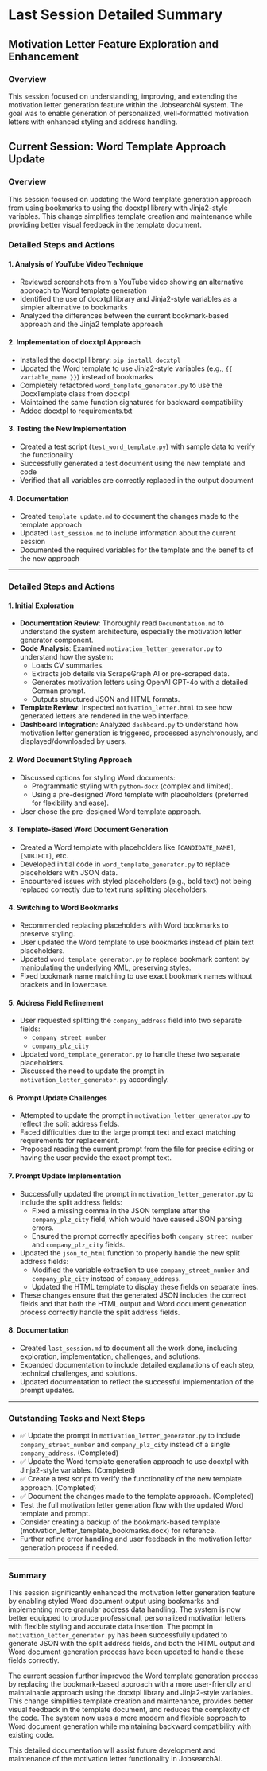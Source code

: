 # Last Session Detailed Summary

## Motivation Letter Feature Exploration and Enhancement

### Overview
This session focused on understanding, improving, and extending the motivation letter generation feature within the JobsearchAI system. The goal was to enable generation of personalized, well-formatted motivation letters with enhanced styling and address handling.

## Current Session: Word Template Approach Update

### Overview
This session focused on updating the Word template generation approach from using bookmarks to using the docxtpl library with Jinja2-style variables. This change simplifies template creation and maintenance while providing better visual feedback in the template document.

### Detailed Steps and Actions

#### 1. Analysis of YouTube Video Technique
- Reviewed screenshots from a YouTube video showing an alternative approach to Word template generation
- Identified the use of docxtpl library and Jinja2-style variables as a simpler alternative to bookmarks
- Analyzed the differences between the current bookmark-based approach and the Jinja2 template approach

#### 2. Implementation of docxtpl Approach
- Installed the docxtpl library: `pip install docxtpl`
- Updated the Word template to use Jinja2-style variables (e.g., `{{ variable_name }}`) instead of bookmarks
- Completely refactored `word_template_generator.py` to use the DocxTemplate class from docxtpl
- Maintained the same function signatures for backward compatibility
- Added docxtpl to requirements.txt

#### 3. Testing the New Implementation
- Created a test script (`test_word_template.py`) with sample data to verify the functionality
- Successfully generated a test document using the new template and code
- Verified that all variables are correctly replaced in the output document

#### 4. Documentation
- Created `template_update.md` to document the changes made to the template approach
- Updated `last_session.md` to include information about the current session
- Documented the required variables for the template and the benefits of the new approach

---

### Detailed Steps and Actions

#### 1. Initial Exploration
- **Documentation Review**: Thoroughly read `Documentation.md` to understand the system architecture, especially the motivation letter generator component.
- **Code Analysis**: Examined `motivation_letter_generator.py` to understand how the system:
  - Loads CV summaries.
  - Extracts job details via ScrapeGraph AI or pre-scraped data.
  - Generates motivation letters using OpenAI GPT-4o with a detailed German prompt.
  - Outputs structured JSON and HTML formats.
- **Template Review**: Inspected `motivation_letter.html` to see how generated letters are rendered in the web interface.
- **Dashboard Integration**: Analyzed `dashboard.py` to understand how motivation letter generation is triggered, processed asynchronously, and displayed/downloaded by users.

#### 2. Word Document Styling Approach
- Discussed options for styling Word documents:
  - Programmatic styling with `python-docx` (complex and limited).
  - Using a pre-designed Word template with placeholders (preferred for flexibility and ease).
- User chose the pre-designed Word template approach.

#### 3. Template-Based Word Document Generation
- Created a Word template with placeholders like `[CANDIDATE_NAME]`, `[SUBJECT]`, etc.
- Developed initial code in `word_template_generator.py` to replace placeholders with JSON data.
- Encountered issues with styled placeholders (e.g., bold text) not being replaced correctly due to text runs splitting placeholders.

#### 4. Switching to Word Bookmarks
- Recommended replacing placeholders with Word bookmarks to preserve styling.
- User updated the Word template to use bookmarks instead of plain text placeholders.
- Updated `word_template_generator.py` to replace bookmark content by manipulating the underlying XML, preserving styles.
- Fixed bookmark name matching to use exact bookmark names without brackets and in lowercase.

#### 5. Address Field Refinement
- User requested splitting the `company_address` field into two separate fields:
  - `company_street_number`
  - `company_plz_city`
- Updated `word_template_generator.py` to handle these two separate placeholders.
- Discussed the need to update the prompt in `motivation_letter_generator.py` accordingly.

#### 6. Prompt Update Challenges
- Attempted to update the prompt in `motivation_letter_generator.py` to reflect the split address fields.
- Faced difficulties due to the large prompt text and exact matching requirements for replacement.
- Proposed reading the current prompt from the file for precise editing or having the user provide the exact prompt text.

#### 7. Prompt Update Implementation
- Successfully updated the prompt in `motivation_letter_generator.py` to include the split address fields:
  - Fixed a missing comma in the JSON template after the `company_plz_city` field, which would have caused JSON parsing errors.
  - Ensured the prompt correctly specifies both `company_street_number` and `company_plz_city` fields.
- Updated the `json_to_html` function to properly handle the new split address fields:
  - Modified the variable extraction to use `company_street_number` and `company_plz_city` instead of `company_address`.
  - Updated the HTML template to display these fields on separate lines.
- These changes ensure that the generated JSON includes the correct fields and that both the HTML output and Word document generation process correctly handle the split address fields.

#### 8. Documentation
- Created `last_session.md` to document all the work done, including exploration, implementation, challenges, and solutions.
- Expanded documentation to include detailed explanations of each step, technical challenges, and solutions.
- Updated documentation to reflect the successful implementation of the prompt updates.

---

### Outstanding Tasks and Next Steps
- ✅ Update the prompt in `motivation_letter_generator.py` to include `company_street_number` and `company_plz_city` instead of a single `company_address`. (Completed)
- ✅ Update the Word template generation approach to use docxtpl with Jinja2-style variables. (Completed)
- ✅ Create a test script to verify the functionality of the new template approach. (Completed)
- ✅ Document the changes made to the template approach. (Completed)
- Test the full motivation letter generation flow with the updated Word template and prompt.
- Consider creating a backup of the bookmark-based template (motivation_letter_template_bookmarks.docx) for reference.
- Further refine error handling and user feedback in the motivation letter generation process if needed.

---

### Summary
This session significantly enhanced the motivation letter generation feature by enabling styled Word document output using bookmarks and implementing more granular address data handling. The system is now better equipped to produce professional, personalized motivation letters with flexible styling and accurate data insertion. The prompt in `motivation_letter_generator.py` has been successfully updated to generate JSON with the split address fields, and both the HTML output and Word document generation process have been updated to handle these fields correctly.

The current session further improved the Word template generation process by replacing the bookmark-based approach with a more user-friendly and maintainable approach using the docxtpl library and Jinja2-style variables. This change simplifies template creation and maintenance, provides better visual feedback in the template document, and reduces the complexity of the code. The system now uses a more modern and flexible approach to Word document generation while maintaining backward compatibility with existing code.

This detailed documentation will assist future development and maintenance of the motivation letter functionality in JobsearchAI.
